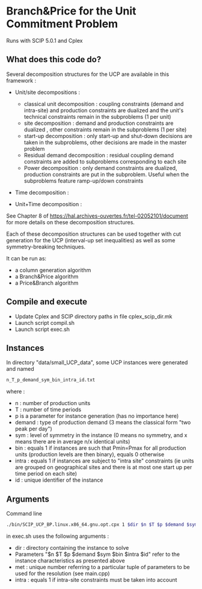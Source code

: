 # Branch&Price for the Unit Commitment Problem

Runs with SCIP 5.0.1 and Cplex


## What does this code do?

Several decomposition structures for the UCP are available in this framework :

* Unit/site decompositions :
  * classical unit decomposition : coupling constraints (demand and intra-site) and production constraints are dualized and the unit's technical constraints remain in the subproblems (1 per unit)
  * site decomposition : demand and production constraints are dualized , other constraints remain in the subproblems (1 per site)
  * start-up decomposition : only start-up and shut-down decisions are taken in the subproblems, other decisions are made in the master problem
  * Residual demand decomposition : residual coupling demand constraints are added to subproblems corresponding to each site
  * Power decomposition : only demand constraints are dualized, production constraints are put in the subproblem. Useful when the subproblems feature ramp-up/down constraints 

* Time decomposition : 

* Unit+Time decomposition :

See Chapter 8 of https://hal.archives-ouvertes.fr/tel-02052101/document for more details on these decomposition structures.

Each of these decomposition structures can be used together with cut generation for the UCP (interval-up set inequalities) as well as some symmetry-breaking techniques.

It can be run as:
- a column generation algorithm
- a Branch&Price algorithm
- a Price&Branch algorithm

## Compile and execute
- Update Cplex and SCIP directory paths in file cplex_scip_dir.mk
- Launch script compil.sh
- Launch script exec.sh

## Instances

In directory "data/small_UCP_data", some UCP instances were generated and named 
```bash
n_T_p_demand_sym_bin_intra_id.txt
```

where :
- n : number of production units
- T : number of time periods
- p is a parameter for instance generation (has no importance here)
- demand : type of production demand (3 means the classical form "two peak per day")
- sym : level of symmetry in the instance (0 means no symmetry, and x means there are in average n/x identical units)
- bin : equals 1 if instances are such that Pmin=Pmax for all production units (production levels are then binary), equals 0 otherwise
- intra : equals 1 if instances are subject to "intra site" constraints (ie units are grouped on geographical sites and there is at most one start up per time period on each site)
- id : unique identifier of the instance

## Arguments

Command line 
```bash
./bin/SCIP_UCP_BP.linux.x86_64.gnu.opt.cpx 1 $dir $n $T $p $demand $sym $bin $intra $id $met $intra
```
in exec.sh uses the following arguments :

- dir : directory containing the instance to solve
- Parameters "$n $T $p $demand $sym $bin $intra $id" refer to the instance characteristics as presented above
- met : unique number referring to a particular tuple of parameters to be used for the resolution (see main.cpp)
- intra : equals 1 if intra-site constraints must be taken into account




